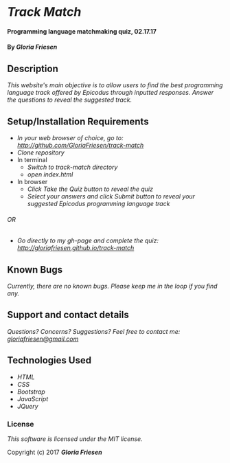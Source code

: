 # _Track Match_

#### Programming language matchmaking quiz, 02.17.17

#### By _**Gloria Friesen**_

## Description

_This website's main objective is to allow users to find the best programming language track offered by Epicodus through inputted responses. Answer the questions to reveal the suggested track._

## Setup/Installation Requirements

* _In your web browser of choice, go to: <http://github.com/GloriaFriesen/track-match>_
* _Clone repository_
* In terminal
  * _Switch to track-match directory_
  * _open index.html_
* In browser
  * _Click Take the Quiz button to reveal the quiz_
  * _Select your answers and click Submit button to reveal your suggested Epicodus programming language track_

###### OR
* _Go directly to my gh-page and complete the quiz: <http://gloriafriesen.github.io/track-match>_


## Known Bugs

_Currently, there are no known bugs. Please keep me in the loop if you find any._

## Support and contact details

_Questions? Concerns? Suggestions? Feel free to contact me: <gloriafriesen@gmail.com>_

## Technologies Used

* _HTML_
* _CSS_
* _Bootstrap_
* _JavaScript_
* _JQuery_

### License

*This software is licensed under the MIT license.*

Copyright (c) 2017 **_Gloria Friesen_**

